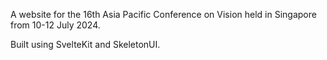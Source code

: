 A website for the 16th Asia Pacific Conference on Vision held in Singapore from 10-12 July 2024.

Built using SvelteKit and SkeletonUI.
